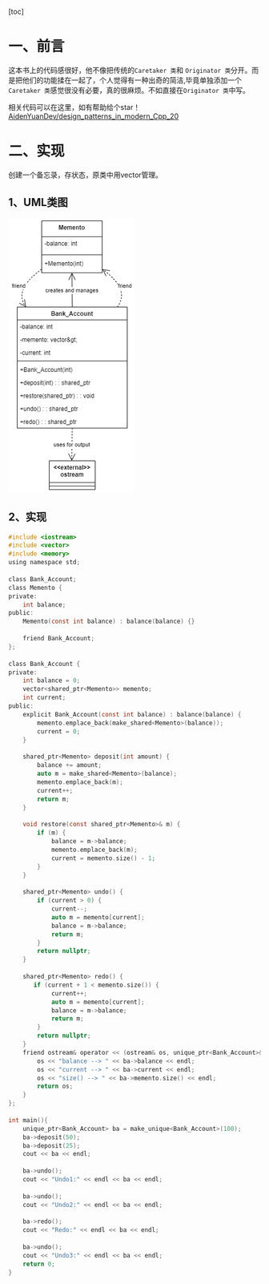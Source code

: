 [toc]

# 一、前言
这本书上的代码感很好，他不像把传统的`Caretaker 类`和 `Originator 类`分开。而是把他们的功能揉在一起了，个人觉得有一种出奇的简洁,毕竟单独添加一个`Caretaker 类`感觉很没有必要，真的很麻烦。不如直接在`Originator 类`中写。

相关代码可以在这里，如有帮助给个star！[AidenYuanDev/design_patterns_in_modern_Cpp_20](https://github.com/AidenYuanDev/design_patterns_in_modern_Cpp_20)

# 二、实现
创建一个备忘录，存状态，原类中用vector管理。
## 1、UML类图
![备忘录模式](.\图片(image)\备忘录模式.png)

## 2、实现

~~~c
#include <iostream>
#include <vector>
#include <memory>
using namespace std;

class Bank_Account;
class Memento {
private:
    int balance;
public:
    Memento(const int balance) : balance(balance) {}

    friend Bank_Account;
};

class Bank_Account {
private:
    int balance = 0;
    vector<shared_ptr<Memento>> memento;
    int current;
public:
    explicit Bank_Account(const int balance) : balance(balance) {
        memento.emplace_back(make_shared<Memento>(balance));
        current = 0;
    }

    shared_ptr<Memento> deposit(int amount) {
        balance += amount;
        auto m = make_shared<Memento>(balance);
        memento.emplace_back(m);
        current++;
        return m;
    }

    void restore(const shared_ptr<Memento>& m) {
        if (m) {
            balance = m->balance;
            memento.emplace_back(m);
            current = memento.size() - 1;
        }
    }

    shared_ptr<Memento> undo() {
        if (current > 0) {
            current--;
            auto m = memento[current];
            balance = m->balance;
            return m;
        }
        return nullptr;
    }

    shared_ptr<Memento> redo() {
       if (current + 1 < memento.size()) {
            current++;
            auto m = memento[current];
            balance = m->balance;
            return m;
        } 
        return nullptr;
    }
    friend ostream& operator << (ostream& os, unique_ptr<Bank_Account>& ba) {
        os << "balance --> " << ba->balance << endl;
        os << "current --> " << ba->current << endl;
        os << "size() --> " << ba->memento.size() << endl;
        return os;
    }
};

int main(){
    unique_ptr<Bank_Account> ba = make_unique<Bank_Account>(100);
    ba->deposit(50);
    ba->deposit(25);
    cout << ba << endl;

    ba->undo();
    cout << "Undo1:" << endl << ba << endl;

    ba->undo();
    cout << "Undo2:" << endl << ba << endl;

    ba->redo();
    cout << "Redo:" << endl << ba << endl;

    ba->undo();
    cout << "Undo3:" << endl << ba << endl;
    return 0;
}
~~~